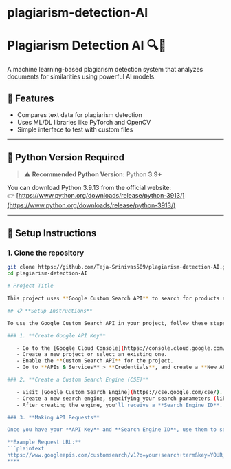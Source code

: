 # plagiarism-detection-AI
# Plagiarism Detection AI 🔍🤖

A machine learning-based plagiarism detection system that analyzes documents for similarities using powerful AI models.

## 🚀 Features

- Compares text data for plagiarism detection
- Uses ML/DL libraries like PyTorch and OpenCV
- Simple interface to test with custom files

---

## 🐍 Python Version Required

> ⚠️ **Recommended Python Version:** Python **3.9+**

You can download Python 3.9.13 from the official website:  
👉 [https://www.python.org/downloads/release/python-3913/](https://www.python.org/downloads/release/python-3913/)

---

## 🔧 Setup Instructions

### 1. Clone the repository

```bash
git clone https://github.com/Teja-Srinivas509/plagiarism-detection-AI.git
cd plagiarism-detection-AI

# Project Title

This project uses **Google Custom Search API** to search for products and services online. It integrates an easy way to fetch results from Google Search programmatically.

## 📋 **Setup Instructions**

To use the Google Custom Search API in your project, follow these steps:

### 1. **Create Google API Key**

   - Go to the [Google Cloud Console](https://console.cloud.google.com/).
   - Create a new project or select an existing one.
   - Enable the **Custom Search API** for the project.
   - Go to **APIs & Services** > **Credentials**, and create a **New API Key**. This key will authenticate your requests to the API.

### 2. **Create a Custom Search Engine (CSE)**

   - Visit [Google Custom Search Engine](https://cse.google.com/cse/).
   - Create a new search engine, specifying your search parameters (like websites you want to include in the search results or allow it to search the entire web).
   - After creating the engine, you'll receive a **Search Engine ID**.

### 3. **Making API Requests**

Once you have your **API Key** and **Search Engine ID**, use them to send requests to the API.

**Example Request URL:**
```plaintext
https://www.googleapis.com/customsearch/v1?q=your+search+term&key=YOUR_API_KEY&cx=YOUR_SEARCH_ENGINE_ID
****
